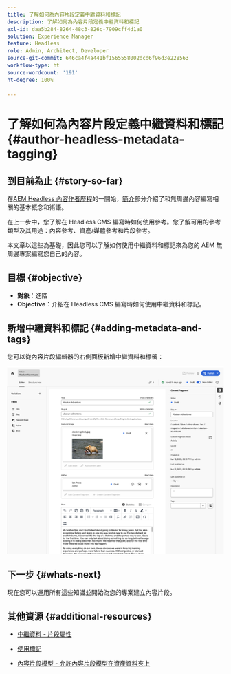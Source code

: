```yaml
---
title: 了解如何為內容片段定義中繼資料和標記
description: 了解如何為內容片段定義中繼資料和標記
exl-id: daa5b284-8264-48c3-826c-7909cff4d1a0
solution: Experience Manager
feature: Headless
role: Admin, Architect, Developer
source-git-commit: 646ca4f4a441bf1565558002dcd6f96d3e228563
workflow-type: ht
source-wordcount: '191'
ht-degree: 100%

---
```


# 了解如何為內容片段定義中繼資料和標記 {#author-headless-metadata-tagging}

## 到目前為止 {#story-so-far}

在[AEM Headless 內容作者歷程](overview.md)的一開始，[簡介](introduction.md)部分介紹了和無周邊內容編寫相關的基本概念和術語。

在上一步中，您了解在 Headless CMS 編寫時如何使用參考。您了解可用的參考類型及其用途：內容參考、資產/媒體參考和片段參考。

本文章以這些為基礎，因此您可以了解如何使用中繼資料和標記來為您的 AEM 無周邊專案編寫您自己的內容。

## 目標 {#objective}

* **對象**：進階
* **Objective**：介紹在 Headless CMS 編寫時如何使用中繼資料和標記。

## 新增中繼資料和標記 {#adding-metadata-and-tags}

您可以從內容片段編輯器的右側面板新增中繼資料和標籤：

![內容片段編輯器 - Alaska Spirits](/help/sites-cloud/administering/content-fragments/assets/cf-authoring-overview.png)

## 下一步 {#whats-next}

現在您可以運用所有這些知識並開始為您的專案建立內容片段。

## 其他資源 {#additional-resources}

* [中繼資料 - 片段屬性](/help/sites-cloud/administering/content-fragments/authoring.md#view-properties-tags)

* [使用標記](/help/sites-cloud/authoring/sites-console/tags.md)

* [內容片段模型 - 允許內容片段模型在資產資料夾上](/help/sites-cloud/administering/content-fragments/content-fragment-models.md#allowing-content-fragment-models-assets-folder)
